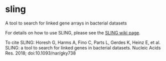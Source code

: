 # sling
A tool to search for linked gene arrays in bacterial datasets

For details on how to use SLING, please see the [SLING wiki page](https://github.com/ghoresh11/sling/wiki).

To cite SLING: 
Horesh G, Harms A, Fino C, Parts L, Gerdes K, Heinz E, et al. SLING: a tool to search for linked genes in bacterial datasets. Nucleic Acids Res. 2018; doi:10.1093/nar/gky738
